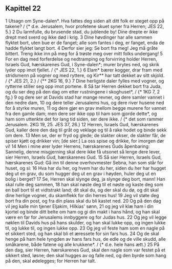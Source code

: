 ## Kapittel 22

1 Utsagn om Syne-dalen*. Hva fattes deg siden alt ditt folk er steget opp på takene? / {* d.e. Jerusalem, hvor profetene skuet syner fra Herren; JES 22, 5.}
2 Du larmfulle, du brusende stad, du jublende by! Dine drepte er ikke drept med sverd og ikke død i krig.
3 Dine høvdinger har alle sammen flyktet bort, uten bue er de fanget; alle som fantes i deg, er fanget, enda de hadde flyktet langt bort.
4 Derfor sier jeg: Se bort fra meg! Jeg må gråte bittert. Treng ikke inn på meg for å trøste meg over mitt folks undergang!
5 For en dag med forferdelse og nedtramping og forvirring holder Herren, Israels Gud, hærskarenes Gud, i Syne-dalen*; murer brytes ned, og skrik lyder opp imot fjellet. / {* JES 22, 1.}
6 Elam* bærer kogger, drar fram med stridsmenn på vogner og med ryttere, og Kir** har tatt dekket av sitt skjold. / {* JES 21, 2.} / {** 2KG 16, 9.}
7 Dine herligste daler fylles med vogner, og rytterne stiller seg opp imot portene.
8 Så tar Herren dekket bort fra Juda, og du ser deg på den dag om etter rustningene i skoghuset*, / {* 1KG 7, 2 fg.}
9 og dere ser at Davids stad har mange revner, og dere samler vannet i den nedre dam,
10 og dere teller Jerusalems hus, og dere river husene ned for å styrke muren,
11 og dere gjør en grav mellom begge murene for vannet fra den gamle dam; men dere ser ikke opp til ham som gjorde dette*, og ham som uttenkte det for lang tid siden, ser dere ikke. / {* det som rammer Jerusalem. 2KG 19, 25. JES 37, 26.}
12 Herren, Israels Gud, hærskarenes Gud, kaller dere den dag til gråt og veklage og til å rake hodet og binde sekk om dere.
13 Men se, der er fryd og glede; de slakter okser, de slakter får, de spiser kjøtt og drikker vin; [de sier:] La oss spise og drikke, for imorgen dør vi!
14 Men i mine ører lyder Herrens, hærskarenes Guds åpenbaring: Sannelig, denne misgjerning skal dere ikke få utsonet så lenge dere lever, sier Herren, Israels Gud, hærskarenes Gud.
15 Så sier Herren, Israels Gud, hærskarenes Gud: Gå inn til denne overhovmester Sebna, han som står for huset, og si:
16 Hva har du her, og hvem har du her, siden du her har hugget deg ut en grav, du som hugger deg ut en grav i høyden, huler deg ut en bolig i berget?
17 Se, Herren skal slynge deg, ja slynge deg bort, mann! Han skal rulle deg sammen,
18 han skal nøste deg til et nøste og kaste deg som en ball bort til et vidtstrakt land; dit skal du, og der skal du dø, og dit skal dine herlige vogner, du skamflekk for din herres hus!
19 Jeg vil støte deg bort fra din post, og fra din plass skal du bli kastet ned.
20 Og på den dag vil jeg kalle min tjener Eljakim, Hilkias' sønn,
21 og jeg vil klæ ham i din kjortel og binde ditt belte om ham og gi din makt i hans hånd, og han skal være en far for Jerusalems innbyggere og for Judas hus.
22 Og jeg vil legge nøklen til Davids hus på hans skulder, og han skal lukke opp, og ingen lukke til, og lukke til, og ingen lukke opp.
23 Og jeg vil feste ham som en nagle på et sikkert sted, og han skal bli et æressete for sin fars hus.
24 Og de skal henge på ham hele tyngden av hans fars hus, de edle og de ville skudd, alle småkarene, både fatene og alle krukkene*. / {* d.e. hele hans ætt.}
25 På den dag, sier Herren, hærskarenes Gud, skal den nagle som var festet på et sikkert sted, løsne; den skal hugges av og falle ned, og den byrde som hang på den, skal ødelegges; for Herren har talt.
